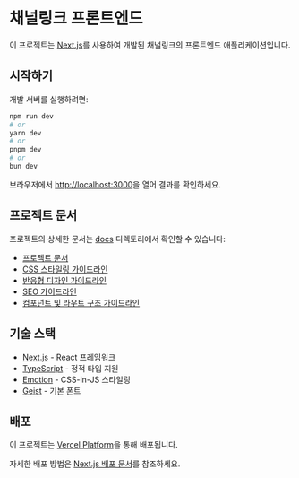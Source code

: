 # 채널링크 프론트엔드

이 프로젝트는 [Next.js](https://nextjs.org)를 사용하여 개발된 채널링크의 프론트엔드 애플리케이션입니다.

## 시작하기

개발 서버를 실행하려면:

```bash
npm run dev
# or
yarn dev
# or
pnpm dev
# or
bun dev
```

브라우저에서 [http://localhost:3000](http://localhost:3000)을 열어 결과를 확인하세요.

## 프로젝트 문서

프로젝트의 상세한 문서는 [docs](./docs) 디렉토리에서 확인할 수 있습니다:

- [프로젝트 문서](./docs/README.md)
- [CSS 스타일링 가이드라인](./docs/guidelines/css.md)
- [반응형 디자인 가이드라인](./docs/guidelines/responsive.md)
- [SEO 가이드라인](./docs/guidelines/seo.md)
- [컴포넌트 및 라우트 구조 가이드라인](./docs/guidelines/component-route.md)

## 기술 스택

- [Next.js](https://nextjs.org) - React 프레임워크
- [TypeScript](https://www.typescriptlang.org/) - 정적 타입 지원
- [Emotion](https://emotion.sh/) - CSS-in-JS 스타일링
- [Geist](https://vercel.com/font) - 기본 폰트

## 배포

이 프로젝트는 [Vercel Platform](https://vercel.com/new?utm_medium=default-template&filter=next.js&utm_source=create-next-app&utm_campaign=create-next-app-readme)을 통해 배포됩니다.

자세한 배포 방법은 [Next.js 배포 문서](https://nextjs.org/docs/app/building-your-application/deploying)를 참조하세요.
